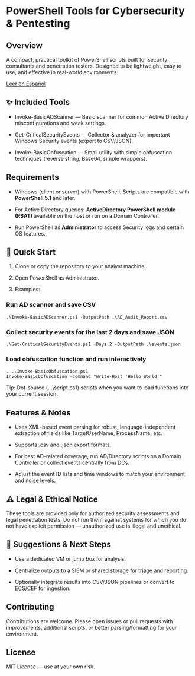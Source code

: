 # PowerShell Tools for Cybersecurity & Pentesting

## Overview

A compact, practical toolkit of PowerShell scripts built for security consultants and penetration testers. Designed to be lightweight, easy to use, and effective in real-world environments.

<p>
<a href="README_ES.md">Leer en Español</a>
</p>

## ✨ Included Tools

* Invoke-BasicADScanner — Basic scanner for common Active Directory misconfigurations and weak settings.

* Get-CriticalSecurityEvents — Collector & analyzer for important Windows Security events (export to CSV/JSON).

* Invoke-BasicObfuscation — Small utility with simple obfuscation techniques (reverse string, Base64, simple wrappers).

## Requirements

* Windows (client or server) with PowerShell. Scripts are compatible with **PowerShell 5.1** and later.

* For Active Directory queries: **ActiveDirectory PowerShell module (RSAT)** available on the host or run on a Domain Controller.

* Run PowerShell as **Administrator** to access Security logs and certain OS features.

## 🚀 Quick Start

1. Clone or copy the repository to your analyst machine.

2. Open PowerShell as Administrator.

3. Examples:

### Run AD scanner and save CSV
```
.\Invoke-BasicADScanner.ps1 -OutputPath .\AD_Audit_Report.csv
```

### Collect security events for the last 2 days and save JSON
```
.\Get-CriticalSecurityEvents.ps1 -Days 2 -OutputPath .\events.json
```

### Load obfuscation function and run interactively
```
. .\Invoke-BasicObfuscation.ps1
Invoke-BasicObfuscation -Command "Write-Host 'Hello World'"
```
Tip: Dot-source (. .\script.ps1) scripts when you want to load functions into your current session.

## Features & Notes

* Uses XML-based event parsing for robust, language-independent extraction of fields like TargetUserName, ProcessName, etc.

* Supports .csv and .json export formats.

* For best AD-related coverage, run AD/Directory scripts on a Domain Controller or collect events centrally from DCs.

* Adjust the event ID lists and time windows to match your environment and noise levels.

## ⚠️ Legal & Ethical Notice

These tools are provided only for authorized security assessments and legal penetration tests. Do not run them against systems for which you do not have explicit permission — unauthorized use is illegal and unethical.

## 📎 Suggestions & Next Steps

* Use a dedicated VM or jump box for analysis.

* Centralize outputs to a SIEM or shared storage for triage and reporting.

* Optionally integrate results into CSV/JSON pipelines or convert to ECS/CEF for ingestion.

## Contributing

Contributions are welcome. Please open issues or pull requests with improvements, additional scripts, or better parsing/formatting for your environment.

## License

MIT License — use at your own risk.
